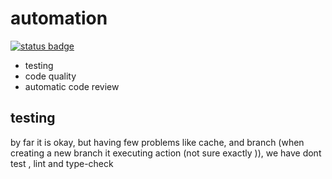 # automation
<a href="https://github.com/otlichnyy/automation/actions?query=workflow%3A%22Test%2C+Linting+%26+Type-check%22"><img alt="status badge" src="https://github.com/otlichnyy/automation/workflows/Test,%20Linting%20&%20Type-check/badge.svg?branch=master&event=push"></a>

 - testing
 - code quality
 - automatic code review

## testing
 by far it is okay, but having few problems like cache, and branch (when creating a new branch it executing action (not sure exactly )), we have dont test , lint and type-check
 
